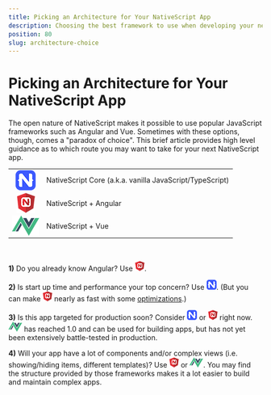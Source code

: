 ```yaml
---
title: Picking an Architecture for Your NativeScript App
description: Choosing the best framework to use when developing your next NativeScript app
position: 80
slug: architecture-choice
---
```


# Picking an Architecture for Your NativeScript App

The open nature of NativeScript makes it possible to use popular JavaScript frameworks such as Angular and Vue. Sometimes with these options, though, comes a "paradox of choice". This brief article provides  high level guidance as to which route you may want to take for your next NativeScript app.

<table>
<tr>
<td align="center"><img style="vertical-align:middle" src="core.png" alt="nativescript core logo" /></td>
<td>NativeScript Core (a.k.a. vanilla JavaScript/TypeScript)</td>
</tr>
<tr>
<td align="center"><img style="vertical-align:middle" src="angular.png" alt="nativescript angular logo" /></td>
<td>NativeScript + Angular</td>
</tr>
<tr>
<td align="center"><img style="vertical-align:middle" src="vue.png" alt="nativescript vue logo" /></td>
<td>NativeScript + Vue</td>
</tr>
</table>

<br />

**1)** Do you already know Angular? Use ![angular](angular-small.png).

**2)** Is start up time and performance your top concern? Use ![nativescript core](core-small.png). (But you can make ![angular](angular-small.png) nearly as fast with some [optimizations](https://docs.nativescript.org/best-practices/startup-times).)

**3)** Is this app targeted for production soon? Consider ![nativescript core](core-small.png) or ![angular](angular-small.png) right now. ![vue](vue-small.png) has reached 1.0 and can be used for building apps, but has not yet been extensively battle-tested in production.

**4)** Will your app have a lot of components and/or complex views (i.e. showing/hiding items, different templates)? Use ![angular](angular-small.png) or ![vue](vue-small.png). You may find the structure provided by those frameworks makes it a lot easier to build and maintain complex apps.
